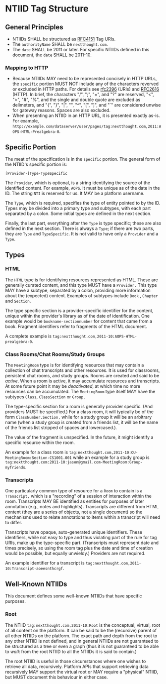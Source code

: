 NTIID Tag Structure
===================

General Principles
------------------

* NTIIDs SHALL be structured as
  [RFC4151](http://www.faqs.org/rfcs/rfc4151.html) Tag URIs.
* The `authorityName` SHALL be `nextthought.com`.
* The `date` SHALL be 2011 or later. For specific NTIIDs defined in
  this document, the `date` SHALL be 2011-10.

### Mapping to HTTP ###

* Because NTIIDs MAY need to be represented concisely in HTTP URLs,
  the `specific` portion MUST NOT include any of the characters
  reverved or excluded in HTTP paths. For details see
  [rfc2396](http://www.ietf.org/rfc/rfc2396.txt) (URIs) and
  [RFC2616](http://www.w3.org/Protocols/rfc2616/rfc2616-sec3.html#sec3.2.1)
  (HTTP). In brief, the characters "/", ";", "=", and "?" are
  reserved, "<", ">", "#", "%", and the single and double quote are
  excluded as delimeters, and "{", "}", "|", "\", "^", "[", "]", and
  "\`" are considered unwise for gateway reasons. Spaces are also excluded.
* When presenting an NTIID in an HTTP URL, it is presented exactly
  as-is. For example, `http://example.com/dataserver/user/pages/tag:nextthought.com,2011:AOPS-HTML-Prealgebra-0`.


Specific Portion
----------------

The meat of the specification is in the `specific` portion. The
general form of the NTIID's specific portion is:

	[Provider-]Type-TypeSpecific

The `Provider`, which is optional, is a string identifying the source
of the identified content. For example, `AOPS`. It must be unique as
of the date in the ID. The string `NTI` is reserved for us. It MAY be
a platform username.

The `Type`, which is required, specifies the type of entity pointed to
by the ID. Types may be divided into a primary type and subtypes, with
each part separated by a colon. Some initial types are defined in the
next section.

Finally, the last part, everything after the `Type` is type specific;
these are also defined in the next section. There is always a `Type`;
if there are two parts, they are `Type` and `TypeSpecific`. It is not
valid to have only a `Provider` and a `Type`.

## Types ##

### HTML ###

The `HTML` type is for identifying resources represented as HTML.
These are generally curated content, and this type MUST have a
`Provider.` This type MAY have a subtype, separated by a colon,
providing more information about the (expected) content. Examples of
subtypes include `Book` , `Chapter` and `Section`.

The type specific section is a provider-specific identifier for the
content, unique within the provider's library as of the date of
identification. One example would be `bookname-sectionnumber` for
content that came from a book. Fragment identifiers refer to fragments
of the HTML document.

A complete example is `tag:nextthought.com,2011-10:AOPS-HTML-prealgebra-0`.

### Class Rooms/Chat Rooms/Study Groups ###

The `MeetingRoom` type is for identifying resources that may contain a
collection of chat transcripts and other resources. It is used for
classrooms, persistent chat rooms, and study groups. Rooms are created
and said to be *active*. When a room is active, it may accumulate
resources and transcripts. At some future point it may be
*deactivated*, at which time no more resources can be accumulated. The
`MeetingRoom` type itself MAY have the subtypes `Class`, `ClassSection` or `Group.`

The type-specific section for a room is generally provider specific.
(And providers MUST be specified.) For a class room, it will typically
be of the form `ClassNumber.Section,` while for a study group it will
be an arbitrary name (when a study group is created from a friends
list, it will be the name of the friends list stripped of spaces and lowercased.).

The value of the fragment is unspecified. In the future, it might
identify a specific resource within the room.

An example for a class room is
`tag:nextthought.com,2011-10:OU-MeetingRoom:Section-CS1001.001` while an example for
a study group is `tag:nextthought.com:2011-10:jason@gmail.com-MeetingRoom:Group-myfriends`.


### Transcripts ###

One particularly common type of resource for a `Room` to contain is a
`Transcript,` which is a "recording" of a session of interaction
within the room. Transcripts MAY BE identified as entities for
purposes of later annotation (e.g., notes and highlights). Transcripts
are different from HTML content (they are a series of objects, not a
single document) so the mechanisms used to relate annotations to items
within a transcript will need to differ.

Transcripts have opaque, auto-generated unique identifiers. These identifiers,
while not easy to type and thus violating part of the rule for tag
URIs, make up the type-specific part. (Transcripts must represent
date and times precisely, so using the room tag plus the date and time
of creation would be possible, but equally unwieldy.) Providers are
not required.

An example identifier for a transcript is
`tag:nextthought.com,2011-10:Transcript-aoeesnthcrgf`.

Well-Known NTIIDs
-----------------

This document defines some well-known NTIIDs that have specific
purposes.

###  Root ###

The NTIID `tag:nextthought.com,2011-10:Root` is the conceptual,
virtual, root of all content on the platform. It can be said to be the
(recursive) parent of all other NTIIDs on the platform. The exact path
and depth from the root to any other NTIID is not defined, and in
general NTIIDs are not guaranteed to be structured as a tree or even a
graph (thus it is not guaranteed to be able to *walk* from the root
NTIID to all the NTIIDs it is said to contain.)

The root NTIID is useful in those circumstances where one wishes to
retrieve all data, recursively. Platform APIs that support retrieving
data recursively MAY support the virtual root or MAY require a
"physical" NTIID, but MUST document this behaviour in either case.

